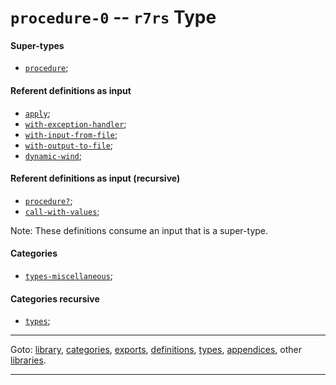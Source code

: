 

<a id='type__r7rs__procedure-0'></a>

# `procedure-0` -- `r7rs` Type


<a id='type__r7rs__procedure-0__super-types'></a>

#### Super-types

 * [`procedure`](../../r7rs/types/procedure.md#type__r7rs__procedure);


<a id='type__r7rs__procedure-0__referent-definitions-input'></a>

#### Referent definitions as input

 * [`apply`](../../r7rs/definitions/apply.md#definition__r7rs__apply);
 * [`with-exception-handler`](../../r7rs/definitions/with-exception-handler.md#definition__r7rs__with-exception-handler);
 * [`with-input-from-file`](../../r7rs/definitions/with-input-from-file.md#definition__r7rs__with-input-from-file);
 * [`with-output-to-file`](../../r7rs/definitions/with-output-to-file.md#definition__r7rs__with-output-to-file);
 * [`dynamic-wind`](../../r7rs/definitions/dynamic-wind.md#definition__r7rs__dynamic-wind);


<a id='type__r7rs__procedure-0__referent-definitions-input-recursive'></a>

#### Referent definitions as input (recursive)

 * [`procedure?`](../../r7rs/definitions/procedure_3f.md#definition__r7rs__procedure_3f);
 * [`call-with-values`](../../r7rs/definitions/call-with-values.md#definition__r7rs__call-with-values);

Note:  These definitions consume an input that is a super-type.


<a id='type__r7rs__procedure-0__categories'></a>

#### Categories

 * [`types-miscellaneous`](../../r7rs/categories/types-miscellaneous.md#category__r7rs__types-miscellaneous);


<a id='type__r7rs__procedure-0__categories-recursive'></a>

#### Categories recursive

 * [`types`](../../r7rs/categories/types.md#category__r7rs__types);

----

Goto: [library](../../r7rs/_index.md#library__r7rs), [categories](../../r7rs/categories/_index.md#toc__r7rs__categories), [exports](../../r7rs/exports/_index.md#toc__r7rs__exports), [definitions](../../r7rs/definitions/_index.md#toc__r7rs__definitions), [types](../../r7rs/types/_index.md#toc__r7rs__types), [appendices](../../r7rs/appendices/_index.md#toc__r7rs__appendices), other [libraries](../../_libraries.md#toc__libraries).

----

